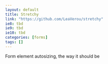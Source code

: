 ```yaml
---
layout: default
title: Stretchy
link: "https://github.com/LeaVerou/stretchy"
ie8: tbd
ie9: tbd
ie10: tbd
categories: [forms]
tags: []
---
```

Form element autosizing, the way it should be
